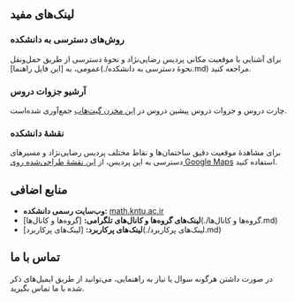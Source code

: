 ## لینک‌های مفید

###  روش‌های دسترسی به دانشکده
برای آشنایی با موقعیت مکانی پردیس رضایی‌نژاد و نحوهٔ دسترسی از طریق حمل‌ونقل عمومی، به [این فایل راهنما](./نحوهٔ دسترسی به دانشکده.md) مراجعه کنید.

### آرشیو جزوات دروس
چارت دروس و جزوات دروس پیشین دروس در [این مخزن گیت‌هاب](https://github.com/kntu-cssa/CS-Archive) جمع‌آوری شده‌است.

### نقشهٔ دانشکده
برای مشاهدهٔ موقعیت دقیق ساختمان‌ها و نقاط مختلف پردیس رضایی‌نژاد و مسیرهای دسترسی به این پردیس، از [این نقشهٔ طراحی‌شده روی Google Maps](https://goo.gl/maps/cm2xD4VXTzzJViLL7) استفاده کنید.

## منابع اضافی

- **وب‌سایت رسمی دانشکده:** [math.kntu.ac.ir](https://math.kntu.ac.ir/)
- **لینک‌های گروه‌ها و کانال‌های تلگرامی:** [گروه‌ها و کانال‌ها](./گروه‌ها و کانال‌ها.md)
- **لینک‌های پرکاربرد:** [لینک‌های پرکاربرد](./لینک‌های پرکاربرد.md)

## تماس با ما

در صورت داشتن هرگونه سوال یا نیاز به راهنمایی، می‌توانید از طریق ایمیل‌های ذکر شده با ما تماس بگیرید.
